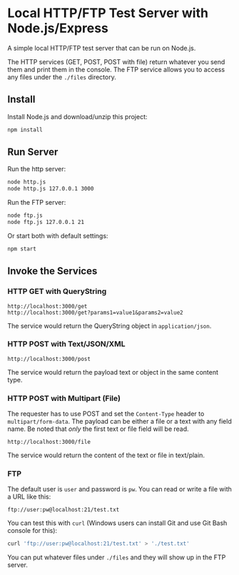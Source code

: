 # Local HTTP/FTP Test Server with Node.js/Express

A simple local HTTP/FTP test server that can be run on Node.js.

The HTTP services (GET, POST, POST with file) return whatever you send them and print them in the console. The FTP service allows you to access any files under the ```./files``` directory.

## Install

Install Node.js and download/unzip this project:

```bash
npm install
```

## Run Server

Run the http server:

```bash
node http.js
node http.js 127.0.0.1 3000
```

Run the FTP server:

```bash
node ftp.js
node ftp.js 127.0.0.1 21
```

Or start both with default settings:

```bash
npm start
```

## Invoke the Services

### HTTP GET with QueryString

```
http://localhost:3000/get
http://localhost:3000/get?params1=value1&params2=value2
```

The service would return the QueryString object in ```application/json```.

### HTTP POST with Text/JSON/XML

```
http://localhost:3000/post
```

The service would return the payload text or object in the same content type.

### HTTP POST with Multipart (File)

The requester has to use POST and set the ```Content-Type``` header to ```multipart/form-data```. The payload can be either a file or a text with any field name. Be noted that *only* the first text or file field will be read.

```
http://localhost:3000/file
```

The service would return the content of the text or file in text/plain.

### FTP

The default user is ```user``` and password is ```pw```. You can read or write a file with a URL like this:

```
ftp://user:pw@localhost:21/test.txt
```

You can test this with ```curl``` (Windows users can install Git and use Git Bash console for this):

```bash
curl 'ftp://user:pw@localhost:21/test.txt' > './test.txt'
```

You can put whatever files under ```./files``` and they will show up in the FTP server.